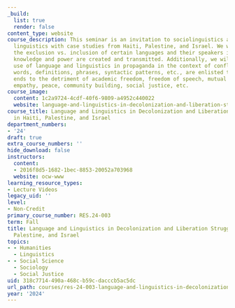 ```yaml
---
_build:
  list: true
  render: false
content_type: website
course_description: This seminar is an invitation to sociolinguistics and postcolonial
  linguistics with case studies from Haiti, Palestine, and Israel. We will examine
  the exclusion vs. inclusion of certain languages and their speakers in avenues where
  knowledge and power are created and transmitted. Additionally, we will explore the
  use of language and linguistics in propaganda in the context of conflicts where
  words, definitions, phrases, syntactic patterns, etc., are enlisted to political
  ends to the detriment of academic freedom, freedom of speech, mutual understanding,
  empathy, peace, community building, social justice, etc.
course_image:
  content: 1c2a9724-4cdf-40f6-9809-a4952c440022
  website: language-and-linguistics-in-decolonization-and-liberation-struggles-in-haiti-palestine-and-israel
course_title: Language and Linguistics in Decolonization and Liberation Struggles
  in Haiti, Palestine, and Israel
department_numbers:
- '24'
draft: true
extra_course_numbers: ''
hide_download: false
instructors:
  content:
  - 2016f8d5-1682-1bec-8853-20052a703968
  website: ocw-www
learning_resource_types:
- Lecture Videos
legacy_uid: ''
level:
- Non-Credit
primary_course_number: RES.24-003
term: Fall
title: Language and Linguistics in Decolonization and Liberation Struggles in Haiti,
  Palestine, and Israel
topics:
- - Humanities
  - Linguistics
- - Social Science
  - Sociology
  - Social Justice
uid: 318c7714-490a-468c-b59c-dacccb5ac5dc
url_path: courses/res-24-003-language-and-linguistics-in-decolonization-and-liberation-struggles-in-haiti-palestine-and-israel-fall-2024
year: '2024'
---
```

